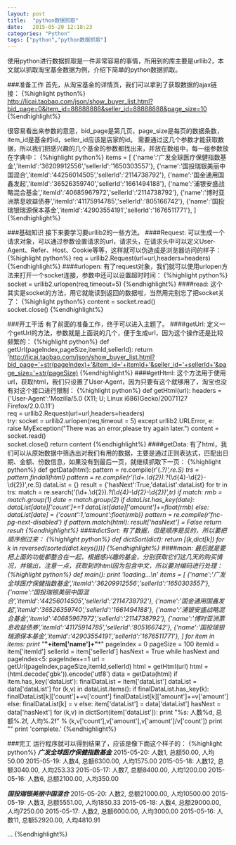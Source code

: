 ```yaml
---
layout: post
title:  "python数据抓取"
date:   2015-05-20 12:18:23 
categories: "Python" 
tags: ["python","python数据抓取"]
---
```

使用python进行数据抓取是一件非常容易的事情，所用到的库主要是urllib2，本文就以抓取淘宝基金数据为例，介绍下简单的python数据抓取。

###准备工作
首先，从淘宝基金的详情页，我们可以拿到了获取数据的ajax链接：
{%highlight python%}
http://licai.taobao.com/json/show_buyer_list.html?bid_page=0&item_id=88888888&seller_id=88888888&page_size=10
{%endhighlight%}
<!-- more -->
很容易看出来参数的意思，bid_page是第几页，page_size是每页的数据条数，item_id是基金的id，seller_id应该是店家的id。
需要通过这几个参数才能获取数据，所以我们把感兴趣的几个基金的参数都找出来，并放在数组中，每一组参数放在字典中：
{%highlight python%}
items = [
	{'name':'广发全球医疗保健指数基金','itemId':'36209912556','sellerId':'1650303557'},
	{'name':'国投瑞银美丽中国混合','itemId':'44256014505','sellerId':'2114738792'},
	{'name':'国金通用国鑫发起','itemId':'36526359740','sellerId':'1661494188'},
	{'name':'浦银安盛战略混合基金','itemId':'40685967972','sellerId':'2114738792'},
	{'name':'博时亚洲票息收益债券','itemId':'41175914785','sellerId':'805166742'},
	{'name':'国投瑞银瑞源保本基金','itemId':'42903554191','sellerId':'1676511771'},
]
{%endhighlight%}

###基础知识
接下来要学习要urllib2的一些方法。
####Request:
可以生成一个请求对象，可以通过参数设置请求的url，请求头，在请求头中可以定义User-Agent、Refer、Host、Cookie等等，这样就可以伪造成是浏览器访问的样子：
{%highlight python%}
req = urllib2.Request(url=url,headers=headers)
{%endhighlight%}
####urlopen:
有了request对象，我们就可以使用urlopen方法来打开一个socket连接，参数中还可以设置超时时间：
{%highlight python%}
socket = urllib2.urlopen(req,timeout=5)
{%endhighlight%}
####read:
这个其实是socket的方法，用它就能读到返回的数据啦，当然用完别忘了把socket关了：
{%highlight python%}
content = socket.read()  
socket.close() 
{%endhighlight%}

###开工干活
有了前面的准备工作，终于可以进入主题了。
####getUrl:
定义一个getUrl的方法，参数就是上面说的几个，便于生成url，因为这个操作还是比较频繁的：
{%highlight python%}
def getUrl(pageIndex,pageSize,itemId,sellerId):
    return 'http://licai.taobao.com/json/show_buyer_list.html?bid_page='+str(pageIndex)+'&item_id='+itemId+'&seller_id='+sellerId+'&page_size='+str(pageSize)
{%endhighlight%}
####getHtml:
这个方法用于使用url，获取html，我们只设置了User-Agent，因为只要有这个就够用了，淘宝也没有对这个接口进行限制：
{%highlight python%}
def getHtml(url):
	headers = {'User-Agent':'Mozilla/5.0 (X11; U; Linux i686)Gecko/20071127 Firefox/2.0.0.11'}  
	req = urllib2.Request(url=url,headers=headers)  
	try:
		socket = urllib2.urlopen(req,timeout = 5) 
	except urllib2.URLError, e:
		raise MyException("There was an error,please try again later.")
	content = socket.read()  
	socket.close() 
	return content
{%endhighlight%}
####getData:
有了html，我们可以从原始数据中筛选出对我们有用的数据，主要是通过正则表达式，匹配出日期、金额、份数信息，如果没有到最后一页，就继续抓取下一页：
{%highlight python%}
def getData(html):
    pattern = re.compile(r'<tr>(.*?)</tr>',re.S)
    trs = pattern.findall(html)
    pattern = re.compile(r'(\d+\.\d{2}).*?(\d{4}-\d{2}-\d{2})',re.S)
    dataList = {}
    result = {'hasNext':True,'dataList':dataList}
    for tr in trs:
        match = re.search('(\d+\.\d{2}).*?(\d{4}-\d{2}-\d{2})',tr)
        if match:
            rmb = match.group(1)
            date = match.group(2)
            if dataList.has_key(date):
                dataList[date]['count']+=1
                dataList[date]['amount']+=float(rmb)
            else:
                dataList[date] = {'count':1,'amount':float(rmb)}
    pattern = re.compile(r'fnc-pg-next-disabled')
    if pattern.match(html):
        result['hasNext'] = False
    return result
{%endhighlight%}
####dictSort:
有了数据，但是顺序是反的，所以要把顺序倒过来：
{%highlight python%}
def dictSort(dict):
    return [(k,dict[k]) for k in reversed(sorted(dict.keys()))]
{%endhighlight%}
####main:
最后就是要把上面的功能都整合在一起，根据感兴趣的基金，分别获取它们这几天的购买情况，并输出，注意一点，获取到的html因为包含中文，所以要对编码进行处理：
{%highlight python%}
def main():
    print 'loading...\n'
    items = [
        {'name':'广发全球医疗保健指数基金','itemId':'36209912556','sellerId':'1650303557'},
        {'name':'国投瑞银美丽中国混合','itemId':'44256014505','sellerId':'2114738792'},
        {'name':'国金通用国鑫发起','itemId':'36526359740','sellerId':'1661494188'},
        {'name':'浦银安盛战略混合基金','itemId':'40685967972','sellerId':'2114738792'},
        {'name':'博时亚洲票息收益债券','itemId':'41175914785','sellerId':'805166742'},
        {'name':'国投瑞银瑞源保本基金','itemId':'42903554191','sellerId':'1676511771'},
    ]
    for item in items:
        print "***"+item['name']+"***"
        pageIndex = 0
        pageSize = 100
        itemId = item['itemId']
        sellerId = item['sellerId']
        hasNext = True
        while hasNext and pageIndex<5:
            pageIndex+=1
            url = getUrl(pageIndex,pageSize,itemId,sellerId)
            html = getHtml(url)
            html = (html.decode('gbk')).encode('utf8')
            data = getData(html)
            if item.has_key('dataList'):
                finalDataList = item['dataList']
                dataList = data['dataList']
                for (k,v) in dataList.items():
                    if finalDataList.has_key(k):
                        finalDataList[k]['count']+=v['count']
                        finalDataList[k]['amount']+=v['amount']
                    else:
                        finalDataList[k] = v
            else:
                item['dataList'] = data['dataList']
            hasNext = data['hasNext']
        for (k,v) in dictSort(item['dataList']):
            print "%s: 人数%d, 总额%.2f, 人均%.2f" % (k,v['count'],v['amount'],v['amount']/v['count'])
        print ""
    print 'complete.'
{%endhighlight%}

###完工
运行程序就可以得到结果了，应该是像下面这个样子的：
{%highlight python%}
***广发全球医疗保健指数基金***
2015-05-20: 人数1, 总额50.00, 人均50.00
2015-05-19: 人数4, 总额6300.00, 人均1575.00
2015-05-18: 人数12, 总额3040.00, 人均253.33
2015-05-17: 人数7, 总额8400.00, 人均1200.00
2015-05-16: 人数6, 总额2100.00, 人均350.00

***国投瑞银美丽中国混合***
2015-05-20: 人数2, 总额21000.00, 人均10500.00
2015-05-19: 人数3, 总额5551.00, 人均1850.33
2015-05-18: 人数4, 总额29000.00, 人均7250.00
2015-05-17: 人数2, 总额6000.00, 人均3000.00
2015-05-16: 人数11, 总额52920.00, 人均4810.91

...
{%endhighlight%}

